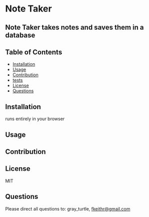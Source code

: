 
  # Note Taker

  ## Note Taker takes notes and saves them in a database

  ## Table of Contents
  * [Installation](#installation)
  * [Usage](#usage)
  * [Contribution](#constribution)
  * [tests](#tests)
  * [License](#license)
  * [Questions](#questions)
  
  ## Installation
  runs entirely in your browser

  ## Usage
  

  ## Contribution
  

  ## License
  MIT

  ## Questions
  Please direct all questions to:
  gray_turtle,
  fkeithr@gmail.com

